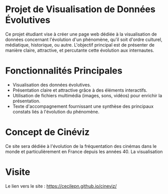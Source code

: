 # Projet de Visualisation de Données Évolutives

Ce projet étudiant vise à créer une page web dédiée à la visualisation de données concernant l'évolution d'un phénomène, qu'il soit d'ordre culturel, médiatique, historique, ou autre. L'objectif principal est de présenter de manière claire, attractive, et percutante cette évolution aux internautes.

# Fonctionnalités Principales

- Visualisation des données évolutives.
- Présentation claire et attractive grâce à des éléments interactifs.
- Utilisation de fichiers multimédia (images, sons, vidéos) pour enrichir la présentation.
- Texte d'accompagnement fournissant une synthèse des principaux constats liés à l'évolution du phénomène.

# Concept de Cinéviz

Ce site sera dédiée à l'évolution de la fréquentation des cinémas dans le monde et particulièrement en France depuis les années 40. 
La visualisation 


# Visite 

Le lien vers le site : https://cecilepn.github.io/cineviz/ 


